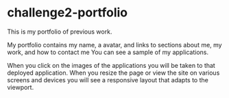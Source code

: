 # challenge2-portfolio
This is my portfolio of previous work.

My portfolio contains my name, a avatar, and links to sections about me, my work, and how to contact me
You can see a sample of my  applications.

When you click on the images of the applications you will be taken to that deployed application. When you resize the page or view the site on various screens and devices you will see a responsive layout that adapts to the viewport.
